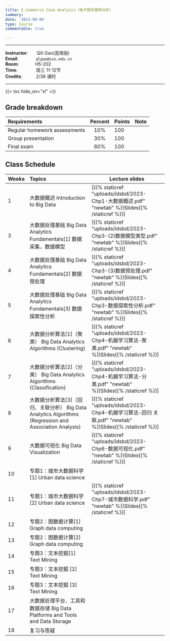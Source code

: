 ```yaml
---
title: E-Commerce Case Analysis（电子商务案例分析）
summary:
date: '2023-09-06'
type: Course
commentable: true

---
```

-----
**Instructor**:       Qili Gao(高琦丽)                 <br>
**Email**:              `qlgao@szu.edu.cn`                 <br>
**Room**:             H5-202   <br>
**Time**:               周三 11-12节      <br>
**Credits**:           2/36 课时

-----

{{< toc hide_on="xl" >}}

## Grade breakdown

|  Requirements              | Percent      | Points                       | Note                                       |
|:---------------------------|:------------:|:-----------------------------|:-------------------------------------------|
| Regular homework assessments | 10%          |   100                       |                                            |
|Group presentation        | 30%              |     100                     |                                            |
| Final  exam                | 60%          |  100                          |                                            |


## Class Schedule

|Weeks | Topics                                                                                  | Lecture slides	                                                                                                                                                               
|----- |:----------------------------------------------------------------------------------------|---------------------------------------------------------------------------------------------------------------------------------------------------------------------------------|
|  1   | 大数据概述 Introduction to Big Data                                                          | [{{% staticref "uploads/idsbd/2023-Chp1-大数据概述.pdf" "newtab" %}}Slides{{% /staticref %}}]                                                                                  |
|  3   | 大数据处理基础 Big Data Analytics Fundamentals[1] 数据采集，数据模型                                    | [{{% staticref "uploads/idsbd/2023-Chp3-(2)数据模型类型.pdf" "newtab" %}}Slides{{% /staticref %}}] |                                                                    |
|  4  | 大数据处理基础 Big Data Analytics Fundamentals[2] 数据预处理                                        | [{{% staticref "uploads/idsbd/2023-Chp3-(3)数据预处理.pdf" "newtab" %}}Slides{{% /staticref %}}]                                                                            | 
| 5  | 大数据处理基础 Big Data Analytics Fundamentals[3] 数据探索性分析                                      | [{{% staticref "uploads/idsbd/2023-Chp3-数据探索性分析.pdf" "newtab" %}}Slides{{% /staticref %}}]                                                                           |                                                                                                  
|  6  | 大数据分析算法[1]（聚类） Big Data Analytics Algorithms (Clustering)                               | [{{% staticref "uploads/idsbd/2023-Chp4-机器学习算法-聚类.pdf" "newtab" %}}Slides{{% /staticref %}}]                                                                         | 
|  7  | 大数据分析算法[2]（分类） Big Data Analytics Algorithms (Classification)                           | [{{% staticref "uploads/idsbd/2023-Chp4-机器学习算法-分类.pdf" "newtab" %}}Slides{{% /staticref %}}]                                                                          |                                                                                               
|  8  | 大数据分析算法[3]（回归、关联分析） Big Data Analytics Algorithms (Regression and Association Analysis) |[{{% staticref "uploads/idsbd/2023-Chp4-机器学习算法-回归 关联.pdf" "newtab" %}}Slides{{% /staticref %}}]                                                                    |                                                                                                                                                                                                         
|  9 | 大数据可视化 Big Data Visualization                                                           | [{{% staticref "uploads/idsbd/2023-Chp6-数据可视化.pdf" "newtab" %}}Slides{{% /staticref %}}]                                                                                     |                                                                                                                                                                          
|  10  | 专题1：城市大数据科学[1]  Urban data science                                                      |                                                                                                                                                                             |                                                                                          
|  11  | 专题1：城市大数据科学[2] Urban data science                                                       |[{{% staticref "uploads/idsbd/2023-Chp7-城市数据科学.pdf" "newtab" %}}Slides{{% /staticref %}}]                                                                                |                                                                                                                                                                                          
|  12  | 专题2：图数据计算[1] Graph data computing                                                       |                                                                                                                                                                             | 
|  13  | 专题2：图数据计算[2] Graph data computing                                                       |                                                                                                                                                                             |         
|  14  | 专题3：文本挖掘[1] Text Mining                                                                 |                                                                                                                                                                              |                                                                
|  15  | 专题3：文本挖掘 [2] Text Mining                                                                |                                                                                                                                                                              |                                                                                   
|  16  | 专题3：文本挖掘 [3] Text Mining                                                                |                                                                                                                                                                               |                                                                                        
|  17  | 大数据处理平台、工具和数据存储 Big Data Platforms and Tools and Data Storage                      |                                                                                                                                                                               |                                                                                                                
|  18  | 复习与答疑                                                                                   |                                                                                                                                                                                 |                                                                                     

